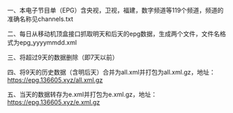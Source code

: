 一、本电子节目单（EPG）含央视，卫视，福建，数字频道等119个频道，频道的准确名称见channels.txt


二、每日从移动机顶盒接口抓取明天和后天的epg数据，生成两个文件，文件名格式为epg_yyyymmdd.xml


三、将超过9天的数据删除（即7天以前）


四、将9天的历史数据（含明后天）合并为all.xml并打包为all.xml.gz，地址：https://epg.136605.xyz/all.xml.gz


五、当天的数据转存为e.xml并打包为e.xml.gz，地址：https://epg.136605.xyz/e.xml.gz
